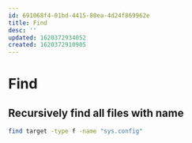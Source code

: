 ```yaml
---
id: 691068f4-01bd-4415-80ea-4d24f869962e
title: Find
desc: ''
updated: 1620372934052
created: 1620372910905
---
```


# Find

## Recursively find all files with name
```sh
find target -type f -name "sys.config"
```